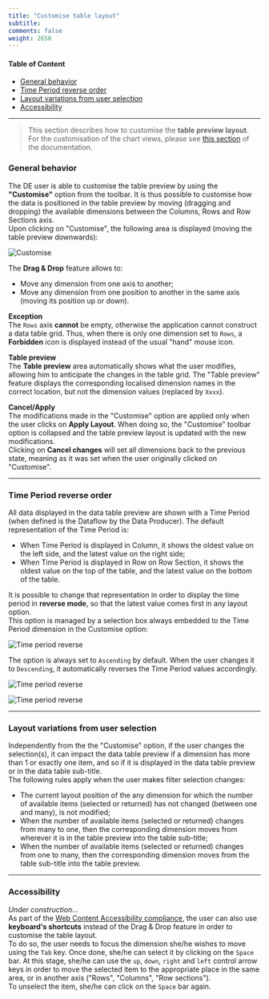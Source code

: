 ```yaml
---
title: "Customise table layout"
subtitle: 
comments: false
weight: 2650
---
```


#### Table of Content
- [General behavior](#general-behavior)
- [Time Period reverse order](#time-period-reverse-order)
- [Layout variations from user selection](#layout-variations-from-user-selection)
- [Accessibility](#accessibility)

---

> This section describes how to customise the **table preview layout**. For the customisation of the chart views, please see [this section](https://sis-cc.gitlab.io/dotstatsuite-documentation/using-de/viewing-data/charts/) of the documentation.

### General behavior
The DE user is able to customise the table preview by using the **"Customise"** option from the toolbar. It is thus possible to customise how the data is positioned in the table preview by moving (dragging and dropping) the available dimensions between the Columns, Rows and Row Sections axis.  
Upon clicking on "Customise", the following area is displayed (moving the table preview downwards):

![Customise](/images/de-customise1.png)

The **Drag & Drop** feature allows to:
* Move any dimension from one axis to another;
* Move any dimension from one position to another in the same axis (moving its position up or down).

**Exception**  
The `Rows` axis **cannot** be empty, otherwise the application cannot construct a data table grid. Thus, when there is only one dimension set to `Rows`, a **Forbidden** icon is displayed instead of the usual "hand" mouse icon.

**Table preview**  
The **Table preview** area automatically shows what the user modifies, allowing him to anticipate the changes in the table grid. The "Table preview" feature displays the corresponding localised dimension names in the correct location, but not the dimension values (replaced by `Xxxx`).

**Cancel/Apply**  
The modifications made in the "Customise" option are applied only when the user clicks on **Apply Layout**. When doing so, the "Customise" toolbar option is collapsed and the table preview layout is updated with the new modifications.  
Clicking on **Cancel changes** will set all dimensions back to the previous state, meaning as it was set when the user originally clicked on "Customise".

---

### Time Period reverse order
All data displayed in the data table preview are shown with a Time Period (when defined is the Dataflow by the Data Producer). The default representation of the Time Period is:
* When Time Period is displayed in Column, it shows the oldest value on the left side, and the latest value on the right side;
* When Time Period is displayed in Row on Row Section, it shows the oldest value on the top of the table, and the latest value on the bottom of the table.

It is possible to change that representation in order to display the time period in **reverse mode**, so that the latest value comes first in any layout option.  
This option is managed by a selection box always embedded to the Time Period dimension in the Customise option:

![Time period reverse](/images/de-time-period-reverse1.png)

The option is always set to `Ascending` by default. When the user changes it to `Descending`, it automatically reverses the Time Period values accordingly.

![Time period reverse](/images/de-time-period-reverse2.png)

![Time period reverse](/images/de-time-period-reverse3.png)

---

### Layout variations from user selection
Independently from the the "Customise" option, if the user changes the selection(s), it can impact the data table preview if a dimension has more than 1 or exactly one item, and so if it is displayed in the data table preview or in the data table sub-title.  
The following rules apply when the user makes filter selection changes:
* The current layout position of the any dimension for which the number of available items (selected or returned) has not changed (between one and many), is not modified;
* When the number of available items (selected or returned) changes from many to one, then the corresponding dimension moves from wherever it is in the table preview into the table sub-title;
* When the number of available items (selected or returned) changes from one to many, then the corresponding dimension moves from the table sub-title into the table preview.

---

### Accessibility
*Under construction...*  
As part of the [Web Content Accessibility compliance](https://sis-cc.gitlab.io/dotstatsuite-documentation/using-de/general-layout/#web-content-accessibility-compliance), the user can also use **keyboard's shortcuts** instead of the Drag & Drop feature in order to customise the table layout.  
To do so, the user needs to focus the dimension she/he wishes to move using the `Tab` key. Once done, she/he can select it by clicking on  the `Space` bar. At this stage, she/he can use the `up`, `down`, `right` and `left` control arrow keys in order to move the selected item to the appropriate place in the same area, or in another axis ("Rows", "Columns", "Row sections").  
To unselect the item, she/he can click on the `Space` bar again.
